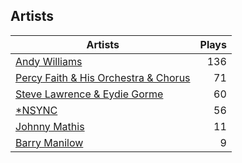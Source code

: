 ## Artists
Artists | Plays 
----- | -----: 
[Andy Williams](/artists/andy-williams-16425) | 136
[Percy Faith & His Orchestra & Chorus](/artists/percy-faith-his-orchestra-chorus-30066836) | 71
[Steve Lawrence & Eydie Gorme](/artists/steve-lawrence-eydie-gorme-205352) | 60
[*NSYNC](/artists/nsync-31882) | 56
[Johnny Mathis](/artists/johnny-mathis-14581) | 11
[Barry Manilow](/artists/barry-manilow-31897) | 9


